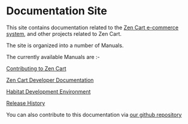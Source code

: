 Documentation Site
==================

This site contains documentation related to the [Zen Cart e-commerce system](https::/www.zen-cart.com), and other projects related to Zen Cart.
 
The site is organized into a number of Manuals.

The currently available Manuals are :-

[Contributing to Zen Cart](/Contributing/main) 

[Zen Cart Developer Documentation](/Developer_Documentation) 

[Habitat Development Environment](/Habitat) 

[Release History](/Release_Notes) 


You can also contribute to this documentation via [our github repository](https://github.com/zencart/documentation) 

